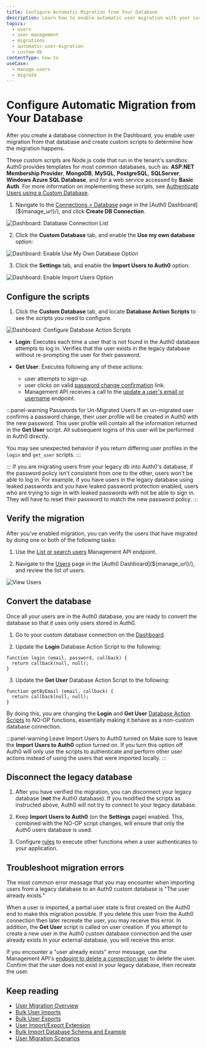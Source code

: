 ```yaml
---
title: Configure Automatic Migration from Your Database
description: Learn how to enable automatic user migration with your custom database. 
topics:
  - users
  - user-management
  - migrations
  - automatic-user-migration
  - custom-db
contentType: how-to
useCase:
  - manage-users
  - migrate
---
```


# Configure Automatic Migration from Your Database

After you create a database connection in the Dashboard, you enable user migration from that database and create custom scripts to determine how the migration happens. 

These custom scripts are Node.js code that run in the tenant's sandbox. Auth0 provides templates for most common databases, such as: **ASP.NET Membership Provider**, **MongoDB**, **MySQL**, **PostgreSQL**, **SQLServer**, **Windows Azure SQL Database**, and for a web service accessed by **Basic Auth**. For more information on implementing these scripts, see [Authenticate Users using a Custom Database](/connections/database/mysql).

1. Navigate to the [Connections > Database](${manage_url}/#/connections/database) page in the [Auth0 Dashboard](${manage_url}/), and click **Create DB Connection**.

![Dashboard: Database Connection List](/media/articles/dashboard/connections/database/dashboard-connections-database-list.png)

2. Click the **Custom Database** tab, and enable the **Use my own database** option:

![Dashboard: Enable Use My Own Database Option](/media/articles/dashboard/connections/database/connections-db-settings-custom-1.png)

3. Click the **Settings** tab, and enable the **Import Users to Auth0** option:

![Dashboard: Enable Import Users Option](/media/articles/dashboard/connections/database/connections-db-settings-main-2.png)

## Configure the scripts 

1. Click the **Custom Database** tab, and locate **Database Action Scripts** to see the scripts you need to configure.

![Dashboard: Configure Database Action Scripts](/media/articles/dashboard/connections/database/connections-db-settings-custom-1.png)

- **Login**: Executes each time a user that is not found in the Auth0 database attempts to log in. Verifies that the user exists in the legacy database without re-prompting the user for their password.

- **Get User**: Executes following any of these actions:
    * user attempts to *sign-up*.
    * user clicks on valid [password change confirmation](/libraries/lock/customization#rememberlastlogin-boolean-) link.
    * Management API receives a call to the [update a user's email or username](/api/v2#!/Users/patch_users_by_id) endpoint.

:::panel-warning Passwords for Un-Migrated Users
If an un-migrated user confirms a password change, their user profile will be created in Auth0 with the new password. This user profile will contain all the information returned in the **Get User** script. All subsequent logins of this user will be performed in Auth0 directly.

You may see unexpected behavior if you return differing user profiles in the `login` and `get_user` scripts.
:::

:::
If you are migrating users from your legacy db into Auth0's database, if the password policy isn't consistent from one to the other, users won't be able to log in. For example, if you have users in the legacy database using leaked passwords and you have leaked password protection enabled, users who are trying to sign in with leaked passwords with not be able to sign in. They will have to reset their password to match the new password policy.
:::

## Verify the migration

After you've enabled migration, you can verify the users that have migrated by doing one or both of the following tasks:

1. Use the [List or search users](/api/v2#!/Users/get_users) Management API endpoint.

2. Navigate to the [Users](${manage_url}/#/users) page in the [Auth0 Dashboard](${manage_url}/), and review the list of users.

![View Users](/media/articles/dashboard/users-roles/users-list.png)

## Convert the database 

Once all your users are in the Auth0 database, you are ready to convert the database so that it uses only users stored in Auth0.

1. Go to your custom database connection on the [Dashboard](${manage_url}/#/connections/database).

2. Update the **Login** Database Action Script to the following:

```
function login (email, password, callback) {
  return callback(null, null);
}
```

3. Update the **Get User** Database Action Script to the following:

```
function getByEmail (email, callback) {
  return callback(null, null);
}
```

By doing this, you are changing the **Login** and **Get User** [Database Action Scripts](/connections/database/mysql#3-provide-action-scripts) to NO-OP functions, essentially making it behave as a non-custom database connection.

:::panel-warning Leave Import Users to Auth0 turned on
Make sure to leave the **Import Users to Auth0** option turned on. If you turn this option off Auth0 will only use the scripts to authenticate and perform other user actions instead of using the users that were imported locally.
:::

## Disconnect the legacy database

1. After you have verified the migration, you can disconnect your legacy database (**not** the Auth0 database). If you modified the scripts as instructed above, Auth0 will not try to connect to your legacy database.

2. Keep **Import Users to Auth0** (on the **Settings** page) enabled. This, combined with the NO-OP script changes, will ensure that only the Auth0 users database is used. 

3. Configure [rules](/rules) to execute other functions when a user authenticates to your application.

## Troubleshoot migration errors

The most common error message that you may encounter when importing users from a legacy database to an Auth0 custom database is "The user already exists." 

When a user is imported, a partial user state is first created on the Auth0 end to make this migration possible. If you delete this user from the Auth0 connection then later recreate the user, you may receive this error. In addition, the **Get User** script is called on user creation. If you attempt to create a new user in the Auth0 custom database connection and the user already exists in your external database, you will receive this error.

If you encounter a "user already exists" error message, use the Management API's [endpoint to delete a connection user](/api/management/v2#!/Connections/delete_users_by_email) to delete the user. Confirm that the user does not exist in your legacy database, then recreate the user. 

## Keep reading

* [User Migration Overview](/users/concepts/overview-user-migration)
* [Bulk User Imports](/users/guides/bulk-user-imports)
* [Bulk User Exports](/users/guides/bulk-user-exports)
* [User Import/Export Extension](/extensions/user-import-export)
* [Bulk Import Database Schema and Example](/users/references/bulk-import-database-schema-examples)
* [User Migration Scenarios](/users/references/user-migration-scenarios)
